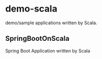 # demo-scala
demo/sample applications written by Scala.

## SpringBootOnScala
Spring Boot Application written by Scala

